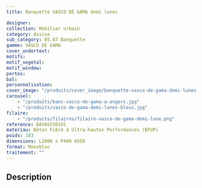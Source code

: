 ```yaml
---
title: Banquette VASCO DE GAMA demi lunes

designer:
collection: Mobilier urbain
category: Assise
sub_category: 05.07 Banquette
gamme: VASCO DE GAMA
cover_undertext:
motifs:
motif_vegetal:
motif_window:
portes:
bal:
personnalisation:
cover_image: "/produits/cover_image/banquette-vasco-de-gama-demi-lunes.jpg"
carousel:
    - "/produits/banc-vasco-de-gama-a-angers.jpg"
    - "/produits/vasco-de-gama-demi-lunes-bleus.jpg"
filaire:
    - "/produits/filaires/filaire-vasco-de-gama-demi-lune.png"
reference: BAVASCO0101
materiau: Béton Fibré à Ultra-hautes Performances (BFUP)
poids: 183
dimensions: L2000 x P400 H550
format: Monobloc
traitement: ""
---
```


## Description
